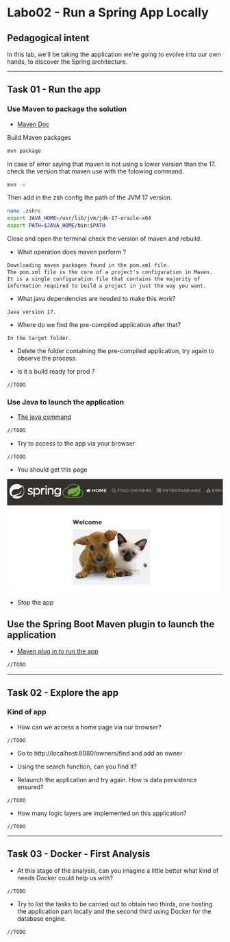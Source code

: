 # Labo02 - Run a Spring App Locally

## Pedagogical intent
In this lab, we'll be taking the application we're going to evolve into our own hands, to discover the Spring architecture.

---

## Task 01 - Run the app

### Use Maven to package the solution

* [Maven Doc](https://maven.apache.org/guides/getting-started/maven-in-five-minutes.html#build-the-project)

Build Maven packages
```bash
mvn package
```

In case of error saying that maven is not using a lower version than the 17.
check the version that maven use with the folowing command. 
```bash
mvn -v
```

Then add in the zsh config the path of the JVM 17 version. 
```bash
nano .zshrc
export JAVA_HOME=/usr/lib/jvm/jdk-17-oracle-x64
export PATH=$JAVA_HOME/bin:$PATH
```
Close and open the terminal check the version of maven and rebuild.

* What operation does maven perform ?
```
Downloading maven packages found in the pom.xml file.
The pom.xml file is the core of a project's configuration in Maven. 
It is a single configuration file that contains the majority of information required to build a project in just the way you want.
```

* What java dependencies are needed to make this work?

```
Java version 17. 

```

* Where do we find the pre-compiled application after that?

```
In the target folder.
```

* Delete the folder containing the pre-compiled application, try again to observe the process.

* Is it a build ready for prod ?

```
//TODO
```

### Use Java to launch the application

* [The java command](https://docs.oracle.com/en/java/javase/14/docs/specs/man/java.html)

```bash
//TODO
```

* Try to access to the app via your browser

```
//TODO
```

* You should get this page

![Home Page](img/webappSample.JPG)

* Stop the app

## Use the Spring Boot Maven plugin to launch the application

* [Maven plug in to run the app](https://docs.spring.io/spring-boot/docs/current/maven-plugin/reference/htmlsingle/#run)

```bash
//TODO
```

---

## Task 02 - Explore the app

### Kind of app

* How can we access a home page via our browser?

```
//TODO
```

* Go to http://localhost:8080/owners/find and add an owner

* Using the search function, can you find it?

* Relaunch the application and try again. How is data persistence ensured?

```
//TODO
```

* How many logic layers are implemented on this application?

```
//TODO
```

---
## Task 03 - Docker - First Analysis

* At this stage of the analysis, can you imagine a little better what kind of needs Docker could help us with?

```
//TODO
```

* Try to list the tasks to be carried out to obtain two thirds, one hosting the application part locally and the second third using Docker for the database engine.

```
//TODO
```
